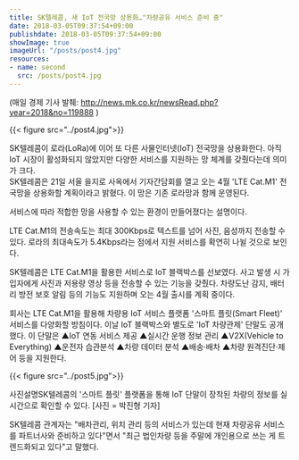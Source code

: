 ```yaml
---
title: SK텔레콤, 새 IoT 전국망 상용화…"차량공유 서비스 준비 중"
date: 2018-03-05T09:37:54+09:00
publishdate: 2018-03-05T09:37:54+09:00
showImage: true
imageUrl: "/posts/post4.jpg"
resources:
- name: second
  src: /posts/post4.jpg
---
```


 (매일 경제 기사 발췌:  http://news.mk.co.kr/newsRead.php?year=2018&no=119888 )

{{< figure src="../post4.jpg">}}


 

SK텔레콤이 로라(LoRa)에 이어 또 다른 사물인터넷(IoT) 전국망을 상용화한다. 아직 IoT 시장이 활성화되지 않았지만 다양한 서비스를 지원하는 망 체계를 갖췄다는데 의미가 크다.  
SK텔레콤은 21일 서울 을지로 사옥에서 기자간담회를 열고 오는 4월 'LTE Cat.M1' 전국망을 상용화할 계획이라고 밝혔다. 이 망은 기존 로라망과 함께 운영된다.    

서비스에 따라 적합한 망을 사용할 수 있는 환경이 만들어졌다는 설명이다.  

LTE Cat.M1의 전송속도는 최대 300Kbps로 텍스트를 넘어 사진, 음성까지 전송할 수 있다. 로라의 최대속도가 5.4Kbps라는 점에서 지원 서비스를 확연히 나뉠 것으로 보인다.  


SK텔레콤은 LTE Cat.M1을 활용한 서비스로 IoT 블랙박스를 선보였다. 사고 발생 시 가입자에게 사진과 저용량 영상 등을 전송할 수 있는 기능을 갖췄다. 차량도난 감지, 배터리 방전 보호 알림 등의 기능도 지원하며 오는 4월 출시를 계획 중이다.  
 

 회사는 LTE Cat.M1을 활용해 차량용 IoT 서비스 플랫폼 '스마트 플릿(Smart Fleet)' 서비스를 다양화할 방침이다. 이날 IoT 블랙박스와 별도로 'IoT 차량관제' 단말도 공개했다. 이 단말은 ▲IoT 연동 서비스 제공 ▲실시간 운행 정보 관리 ▲V2X(Vehicle to Everything) ▲운전자 습관분석 ▲차량 데이터 분석 ▲배송·배차 ▲차량 원격진단·제어 등을 지원한다.  


{{< figure src="../post5.jpg">}}

 

 사진설명SK텔레콤의 '스마트 플릿' 플랫폼을 통해 IoT 단말이 장착된 차량의 정보를 실시간으로 확인할 수 있다. [사진 = 박진형 기자]  
 

SK텔레콤 관계자는 "배차관리, 위치 관리 등의 서비스가 있는데 현재 차량공유 서비스를 파트너사와 준비하고 있다"면서 "최근 법인차량 등을 주말에 개인용으로 쓰는 게 트렌드화되고 있다"고 말했다.  